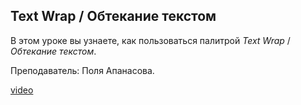 ## Text Wrap / Обтекание текстом

В этом уроке вы узнаете, как пользоваться палитрой *Text Wrap* / *Обтекание текстом*. 

Преподаватель: Поля Апанасова. 

[video](https://player.softculture.cc/embed/PRT/PRT_54.18.09_L1-11_Text_Wrap)
